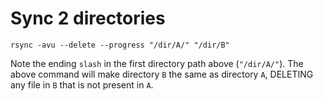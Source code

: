 # Sync 2 directories

```
rsync -avu --delete --progress "/dir/A/" "/dir/B"
```

Note the ending `slash` in the first directory path above (`"/dir/A/"`). The above command will make directory `B` the same as directory `A`, DELETING any file in `B` that is not present in `A`.
